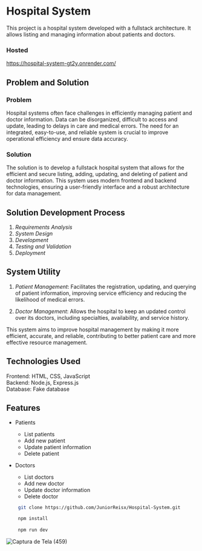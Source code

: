 # Hospital System

This project is a hospital system developed with a fullstack architecture. It allows listing and managing information about patients and doctors.

### Hosted

https://hospital-system-gt2y.onrender.com/

## Problem and Solution

### Problem
Hospital systems often face challenges in efficiently managing patient and doctor information. Data can be disorganized, difficult to access and update, leading to delays in care and medical errors. The need for an integrated, easy-to-use, and reliable system is crucial to improve operational efficiency and ensure data accuracy.

### Solution
The solution is to develop a fullstack hospital system that allows for the efficient and secure listing, adding, updating, and deleting of patient and doctor information. This system uses modern frontend and backend technologies, ensuring a user-friendly interface and a robust architecture for data management.

## Solution Development Process

1. *Requirements Analysis*  
2. *System Design*  
3. *Development*  
4. *Testing and Validation*  
5. *Deployment*  

## System Utility

1. *Patient Management*: Facilitates the registration, updating, and querying of patient information, improving service efficiency and reducing the likelihood of medical errors.

2. *Doctor Management*: Allows the hospital to keep an updated control over its doctors, including specialties, availability, and service history.

This system aims to improve hospital management by making it more efficient, accurate, and reliable, contributing to better patient care and more effective resource management.

## Technologies Used
Frontend: HTML, CSS, JavaScript  
Backend: Node.js, Express.js  
Database: Fake database

## Features
- Patients
  - List patients
  - Add new patient
  - Update patient information
  - Delete patient  

- Doctors
  - List doctors
  - Add new doctor
  - Update doctor information
  - Delete doctor
    
    
  ```bash
   git clone https://github.com/JuniorReisx/Hospital-System.git

   npm install
   
   npm run dev


![Captura de Tela (459)](https://github.com/user-attachments/assets/889672bc-0435-4f79-9a80-9861abf5e076)


